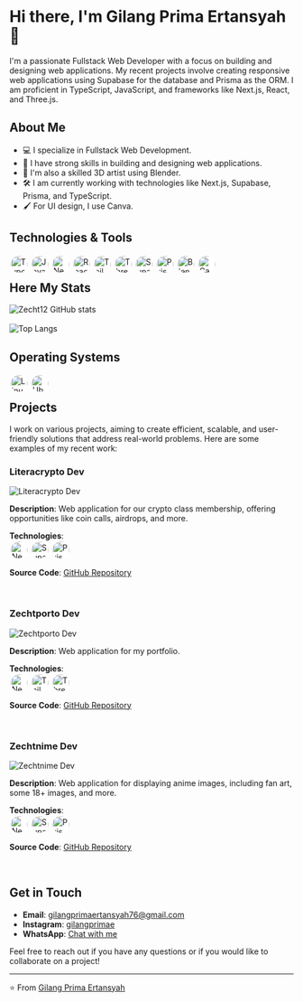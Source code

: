 # Hi there, I'm Gilang Prima Ertansyah 👋

I'm a passionate Fullstack Web Developer with a focus on building and designing web applications. My recent projects involve creating responsive web applications using Supabase for the database and Prisma as the ORM. I am proficient in TypeScript, JavaScript, and frameworks like Next.js, React, and Three.js.

## About Me

- 💻 I specialize in Fullstack Web Development.
- 🌟 I have strong skills in building and designing web applications.
- 🎨 I'm also a skilled 3D artist using Blender.
- 🛠 I am currently working with technologies like Next.js, Supabase, Prisma, and TypeScript.
- 🖌 For UI design, I use Canva.

## Technologies & Tools

<img align="left" alt="TypeScript" width="30px" style="padding: 2px; background-color: white; border-radius: 50%;" src="https://cdn.jsdelivr.net/gh/devicons/devicon/icons/typescript/typescript-plain.svg" />
<img align="left" alt="JavaScript" width="30px" style="padding: 2px; background-color: white; border-radius: 50%;" src="https://cdn.jsdelivr.net/gh/devicons/devicon/icons/javascript/javascript-plain.svg" />
<img align="left" alt="Next.js" width="30px" style="padding: 2px; background-color: white; border-radius: 50%;" src="https://cdn.jsdelivr.net/gh/devicons/devicon/icons/nextjs/nextjs-original.svg" />
<img align="left" alt="React" width="30px" style="padding: 2px; background-color: white; border-radius: 50%;" src="https://cdn.jsdelivr.net/gh/devicons/devicon/icons/react/react-original.svg" />
<img align="left" alt="Tailwind CSS" width="30px" style="padding: 2px; background-color: white; border-radius: 50%;" src="https://cdn.jsdelivr.net/gh/devicons/devicon@latest/icons/tailwindcss/tailwindcss-original-wordmark.svg" />
<img align="left" alt="Three.js" width="30px" style="padding: 2px; background-color: white; border-radius: 50%;" src="https://cdn.jsdelivr.net/gh/devicons/devicon@latest/icons/threejs/threejs-original-wordmark.svg" />
<img align="left" alt="Supabase" width="30px" style="padding: 2px; background-color: white; border-radius: 50%;" src="https://cdn.jsdelivr.net/gh/devicons/devicon@latest/icons/supabase/supabase-original.svg" />
<img align="left" alt="Prisma" width="30px" style="padding: 2px; background-color: white; border-radius: 50%;" src="https://cdn.jsdelivr.net/gh/devicons/devicon@latest/icons/prisma/prisma-original.svg" />
<img align="left" alt="Blender" width="30px" style="padding: 2px; background-color: white; border-radius: 50%;" src="https://cdn.jsdelivr.net/gh/devicons/devicon@latest/icons/blender/blender-original.svg" />
<img align="left" alt="Canva" width="30px" style="padding: 2px; background-color: white; border-radius: 50%;" src="https://cdn.jsdelivr.net/gh/devicons/devicon@latest/icons/canva/canva-original.svg" />

<br />

## Here My Stats

![Zecht12 GitHub stats](https://github-readme-stats.vercel.app/api?username=zecht12&show_icons=true&theme=radical)
<br/>
<br/>
![Top Langs](https://github-readme-stats.vercel.app/api/top-langs/?username=zecht12&layout=compact)

## Operating Systems

<img align="left" alt="Linux" width="30px" style="padding: 2px; background-color: white; border-radius: 50%;" src="https://cdn.jsdelivr.net/gh/devicons/devicon/icons/linux/linux-original.svg" />
<img align="left" alt="Ubuntu" width="30px" style="padding: 2px; background-color: white; border-radius: 50%;" src="https://cdn.jsdelivr.net/gh/devicons/devicon@latest/icons/ubuntu/ubuntu-original-wordmark.svg" />

<br />

## Projects

I work on various projects, aiming to create efficient, scalable, and user-friendly solutions that address real-world problems. Here are some examples of my recent work:

### Literacrypto Dev

![Literacrypto Dev](https://ucarecdn.com/5e889ee8-141d-48ec-94ed-983f01c125f5/carrent.png)

**Description**: Web application for our crypto class membership, offering opportunities like coin calls, airdrops, and more.

**Technologies**:
<br />
<img align="left" alt="Next.js" width="30px" style="padding: 2px; background-color: white; border-radius: 50%;" src="https://cdn.jsdelivr.net/gh/devicons/devicon/icons/nextjs/nextjs-original.svg" />
<img align="left" alt="Supabase" width="30px" style="padding: 2px; background-color: white; border-radius: 50%;" src="https://cdn.jsdelivr.net/gh/devicons/devicon@latest/icons/supabase/supabase-original.svg" />
<img align="left" alt="Prisma" width="30px" style="padding: 2px; background-color: white; border-radius: 50%;" src="https://cdn.jsdelivr.net/gh/devicons/devicon@latest/icons/prisma/prisma-original.svg" />
<br />
<br />

**Source Code**: [GitHub Repository](https://github.com/zecht12/literacrypto)

<br />

### Zechtporto Dev

![Zechtporto Dev](https://ucarecdn.com/50e93cda-782a-4fbe-923e-cca19e28c2aa/Screenshot_20240514_134653.png)

**Description**: Web application for my portfolio.

**Technologies**:
<br />
<img align="left" alt="Next.js" width="30px" style="padding: 2px; background-color: white; border-radius: 50%;" src="https://cdn.jsdelivr.net/gh/devicons/devicon/icons/nextjs/nextjs-original.svg" />
<img align="left" alt="Tailwind CSS" width="30px" style="padding: 2px; background-color: white; border-radius: 50%;" src="https://cdn.jsdelivr.net/gh/devicons/devicon@latest/icons/tailwindcss/tailwindcss-original-wordmark.svg" />
<img align="left" alt="Three.js" width="30px" style="padding: 2px; background-color: white; border-radius: 50%;" src="https://cdn.jsdelivr.net/gh/devicons/devicon@latest/icons/threejs/threejs-original-wordmark.svg" />
<br />
<br />

**Source Code**: [GitHub Repository](https://github.com/zecht12/literacrypto)

<br />

### Zechtnime Dev

![Zechtnime Dev](https://ucarecdn.com/e247ead4-1fc2-4403-9715-7002a5b92234/jobit.png)

**Description**: Web application for displaying anime images, including fan art, some 18+ images, and more.

**Technologies**:
<br />
<img align="left" alt="Next.js" width="30px" style="padding: 2px; background-color: white; border-radius: 50%;" src="https://cdn.jsdelivr.net/gh/devicons/devicon/icons/nextjs/nextjs-original.svg" />
<img align="left" alt="Supabase" width="30px" style="padding: 2px; background-color: white; border-radius: 50%;" src="https://cdn.jsdelivr.net/gh/devicons/devicon@latest/icons/supabase/supabase-original.svg" />
<img align="left" alt="Prisma" width="30px" style="padding: 2px; background-color: white; border-radius: 50%;" src="https://cdn.jsdelivr.net/gh/devicons/devicon@latest/icons/prisma/prisma-original.svg" />
<br />
<br />

**Source Code**: [GitHub Repository](https://github.com/zecht12/Learning-2fa)

<br />

## Get in Touch

- **Email**: gilangprimaertansyah76@gmail.com
- **Instagram**: [gilangprimae](https://www.instagram.com/gilangprimae?igsh=MTBsejU5Z3dwMmsyOQ==)
- **WhatsApp**: [Chat with me](https://wa.me/6285865130221)

Feel free to reach out if you have any questions or if you would like to collaborate on a project!

---

⭐️ From [Gilang Prima Ertansyah](https://github.com/zecht12)
